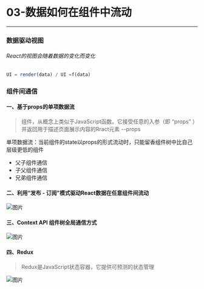 # 03-数据如何在组件中流动
---
### 数据驱动视图
###### React的视图会随着数据的变化而变化
```jsx
UI = render(data) / UI =f(data)
```
### 组件间通信
#### 一、基于props的单项数据流
>组件，从概念上类似于JavaScript函数。它接受任意的入参（即 “props” ）并返回用于描述页面展示内容的Rract元素     --props

单项数据流：当前组件的state以props的形式流动时，只能留香组件树中比自己层级更低的组件
- 父子组件通信
- 子父组件通信
- 兄弟组件通信
#### 二、利用“发布 - 订阅”模式驱动React数据在任意组件间流动
![图片](/blog/ReactNote03-1.png)
#### 三、Context API 组件树全局通信方式
![图片](/blog/ReactNote03-2.png)
#### 四、Redux
> Redux是JavaScript状态容器，它提供可预测的状态管理

![图片](/blog/ReactNote03-3.png)


